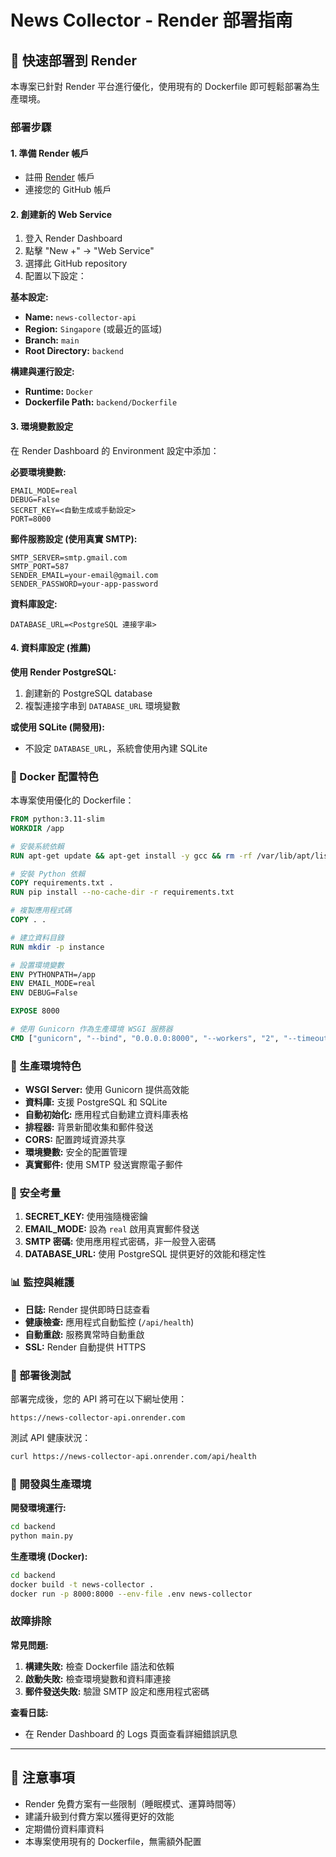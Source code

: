 # News Collector - Render 部署指南

## 🚀 快速部署到 Render

本專案已針對 Render 平台進行優化，使用現有的 Dockerfile 即可輕鬆部署為生產環境。

### 部署步驟

#### 1. 準備 Render 帳戶
- 註冊 [Render](https://render.com) 帳戶
- 連接您的 GitHub 帳戶

#### 2. 創建新的 Web Service
1. 登入 Render Dashboard
2. 點擊 "New +" → "Web Service"
3. 選擇此 GitHub repository
4. 配置以下設定：

**基本設定:**
- **Name:** `news-collector-api`
- **Region:** `Singapore` (或最近的區域)
- **Branch:** `main`
- **Root Directory:** `backend`

**構建與運行設定:**
- **Runtime:** `Docker`
- **Dockerfile Path:** `backend/Dockerfile`

#### 3. 環境變數設定

在 Render Dashboard 的 Environment 設定中添加：

**必要環境變數:**
```
EMAIL_MODE=real
DEBUG=False
SECRET_KEY=<自動生成或手動設定>
PORT=8000
```

**郵件服務設定 (使用真實 SMTP):**
```
SMTP_SERVER=smtp.gmail.com
SMTP_PORT=587
SENDER_EMAIL=your-email@gmail.com
SENDER_PASSWORD=your-app-password
```

**資料庫設定:**
```
DATABASE_URL=<PostgreSQL 連接字串>
```

#### 4. 資料庫設定 (推薦)

**使用 Render PostgreSQL:**
1. 創建新的 PostgreSQL database
2. 複製連接字串到 `DATABASE_URL` 環境變數

**或使用 SQLite (開發用):**
- 不設定 `DATABASE_URL`，系統會使用內建 SQLite

### 🐳 Docker 配置特色

本專案使用優化的 Dockerfile：

```dockerfile
FROM python:3.11-slim
WORKDIR /app

# 安裝系統依賴
RUN apt-get update && apt-get install -y gcc && rm -rf /var/lib/apt/lists/*

# 安裝 Python 依賴
COPY requirements.txt .
RUN pip install --no-cache-dir -r requirements.txt

# 複製應用程式碼
COPY . .

# 建立資料目錄
RUN mkdir -p instance

# 設置環境變數
ENV PYTHONPATH=/app
ENV EMAIL_MODE=real
ENV DEBUG=False

EXPOSE 8000

# 使用 Gunicorn 作為生產環境 WSGI 服務器
CMD ["gunicorn", "--bind", "0.0.0.0:8000", "--workers", "2", "--timeout", "120", "main:app"]
```

### 🔧 生產環境特色

- **WSGI Server:** 使用 Gunicorn 提供高效能
- **資料庫:** 支援 PostgreSQL 和 SQLite
- **自動初始化:** 應用程式自動建立資料庫表格
- **排程器:** 背景新聞收集和郵件發送
- **CORS:** 配置跨域資源共享
- **環境變數:** 安全的配置管理
- **真實郵件:** 使用 SMTP 發送實際電子郵件

### 🚨 安全考量

1. **SECRET_KEY:** 使用強隨機密鑰
2. **EMAIL_MODE:** 設為 `real` 啟用真實郵件發送
3. **SMTP 密碼:** 使用應用程式密碼，非一般登入密碼
4. **DATABASE_URL:** 使用 PostgreSQL 提供更好的效能和穩定性

### 📊 監控與維護

- **日誌:** Render 提供即時日誌查看
- **健康檢查:** 應用程式自動監控 (`/api/health`)
- **自動重啟:** 服務異常時自動重啟
- **SSL:** Render 自動提供 HTTPS

### 🔗 部署後測試

部署完成後，您的 API 將可在以下網址使用：
```
https://news-collector-api.onrender.com
```

測試 API 健康狀況：
```bash
curl https://news-collector-api.onrender.com/api/health
```

### 📝 開發與生產環境

**開發環境運行:**
```bash
cd backend
python main.py
```

**生產環境 (Docker):**
```bash
cd backend
docker build -t news-collector .
docker run -p 8000:8000 --env-file .env news-collector
```

### 故障排除

**常見問題:**

1. **構建失敗:** 檢查 Dockerfile 語法和依賴
2. **啟動失敗:** 檢查環境變數和資料庫連接
3. **郵件發送失敗:** 驗證 SMTP 設定和應用程式密碼

**查看日誌:**
- 在 Render Dashboard 的 Logs 頁面查看詳細錯誤訊息

---

## 📝 注意事項

- Render 免費方案有一些限制（睡眠模式、運算時間等）
- 建議升級到付費方案以獲得更好的效能
- 定期備份資料庫資料
- 本專案使用現有的 Dockerfile，無需額外配置
